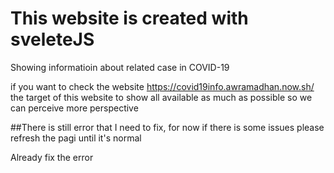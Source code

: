 # This website is created with sveleteJS

Showing informatioin about related case in COVID-19

if you want to check the website https://covid19info.awramadhan.now.sh/
the target of this website to show all available as much as possible so we can perceive more perspective

##There is still error that I need to fix, for now if there is some issues please refresh the pagi until it's normal

Already fix the error
